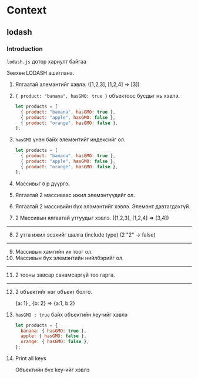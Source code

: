 # Context

## lodash

### Introduction

`lodash.js` дотор хариулт байгаа

Зөвхөн LODASH ашиглана.

1.  Ялгаатай элемэнтийг хэвлэ. ([1,2,3], [1,2,4] => [3])

2.  `{ product: "banana", hasGMO: true }` объектоос бусдыг нь хэвлэ.

    ```js
    let products = [
      { product: "banana", hasGMO: true },
      { product: "apple", hasGMO: false },
      { product: "orange", hasGMO: false },
    ];
    ```

3.  `hasGMO` үнэн байх элемэнтийг индексийг ол.
    ```js
    let products = [
      { product: "banana", hasGMO: true },
      { product: "apple", hasGMO: false },
      { product: "orange", hasGMO: false },
    ];
    ```
4.  Массивыг `0` р дүүргэ.
5.  Ялгаатай 2 массиваас ижил элемэнтүүдийг ол.
6.  Ялгаатай 2 массивийн бүх элэмэнтийг хэвлэ. Элемэнт давтагдахгүй.
7.  2 Массивын ялгаатай утгуудыг хэвлэ. ([1,2,3], [1,2,4] => [3,4])

---

8. 2 утга ижил эсэхийг шалга (include type) (2 "2" -> false)

---

9. Массивын хамгийн их тоог ол.
10. Массивын бүх элемэнтийн нийлбэрийг ол.

---

11. 2 тооны завсар санамсаргүй тоо гарга.

---

12. 2 объектийг нэг объект болго.

    {a: 1} , {b: 2} => {a:1, b:2}

13. `hasGMO : true` байх объектийн key-ийг хэвлэ

    ```js
    let products = {
      banana: { hasGMO: true },
      apple: { hasGMO: false },
      orange: { hasGMO: false },
    };
    ```

14. Print all keys

    Объектийн бүх key-ийг хэвлэ
